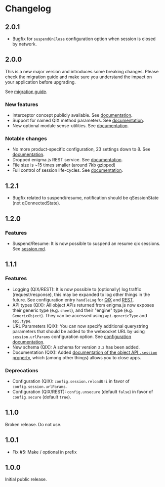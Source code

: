 # Changelog

## 2.0.1

- Bugfix for `suspendOnClose` configuration option when session is closed by network.

## 2.0.0

This is a new major version and introduces some breaking changes. Please check the migration guide
and make sure you understand the impact on your application before upgrading.

See [migration guide](https://github.com/qlik-oss/enigma.js/blob/master/docs/migrate-v1.md).

### New features

- Interceptor concept publicly available. See [documentation](https://github.com/qlik-oss/enigma.js/blob/master/docs/api.md#interceptors).
- Support for named QIX method parameters. See [documentation](https://github.com/qlik-oss/enigma.js/blob/master/docs/concepts.md#schemas-the-qix-interface).
- New optional module sense-utilities. See [documentation](https://github.com/qlik-oss/enigma.js/blob/master/docs/api.md#sense-utilities-api).

### Notable changes

- No more product-specific configuration, 23 settings down to 8. See [documentation](https://github.com/qlik-oss/enigma.js/blob/master/docs/api.md#configuration).
- Dropped enigma.js REST service. See [documentation](https://github.com/qlik-oss/enigma.js/blob/master/docs/migrate-v1.md#service-concept-dropped).
- File size is ~15 times smaller (around 7kb gzipped)
- Full control of session life-cycles. See [documentation](https://github.com/qlik-oss/enigma.js/blob/master/docs/api.md#session-api).

## 1.2.1

- Bugfix related to suspend/resume, notification should be qSessionState (not qConnectedState).

## 1.2.0

### Features
- Suspend/Resume: It is now possible to suspend an resume qix sessions. See [session.md](https://github.com/qlik-oss/enigma.js/blob/master/docs/qix/session.md#sessions).

## 1.1.1

### Features

- Logging (QIX/REST): It is now possible to (optionally) log traffic (request/response), this may be expanded to log other things in the future. See configuration entry `handleLog` for [QIX](docs/qix/configuration.md#config-object) and [REST](docs/rest/configuration.md#configuration).
- API types (QIX): All object APIs returned from enigma.js now exposes their generic type (e.g. `sheet`), and their "engine" type (e.g. `GenericObject`). They can be accessed using `api.genericType` and `api.type`.
- URL Parameters (QIX): You can now specify additional querystring parameters that should be added to the websocket URL by using `session.urlParams` configuration option. See [configuration documentation](docs/qix/configuration.md#configuration).
- New schema (QIX): A schema for version `3.2` has been added.
- Documentation (QIX): Added [documentation of the object API `.session` property](docs/qix/session.md), which (among other things) allows you to close apps.

### Deprecations

- Configuration (QIX): `config.session.reloadUri` in favor of `config.session.urlParams`.
- Configuration (QIX/REST): `config.unsecure` (default `false`) in favor of `config.secure` (default `true`).

## 1.1.0

Broken release. Do not use.

## 1.0.1

- Fix #5: Make / optional in prefix

## 1.0.0

Initial public release.
